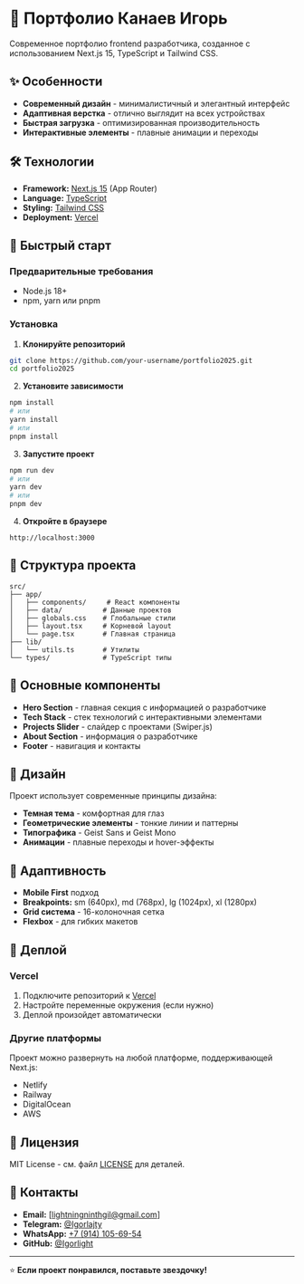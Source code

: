 # 🎨 Портфолио Канаев Игорь

Современное портфолио frontend разработчика, созданное с использованием Next.js 15, TypeScript и Tailwind CSS.

## ✨ Особенности

- **Современный дизайн** - минималистичный и элегантный интерфейс
- **Адаптивная верстка** - отлично выглядит на всех устройствах
- **Быстрая загрузка** - оптимизированная производительность
- **Интерактивные элементы** - плавные анимации и переходы

## 🛠️ Технологии

- **Framework:** [Next.js 15](https://nextjs.org/) (App Router)
- **Language:** [TypeScript](https://www.typescriptlang.org/)
- **Styling:** [Tailwind CSS](https://tailwindcss.com/)
- **Deployment:** [Vercel](https://vercel.com/)

## 🚀 Быстрый старт

### Предварительные требования

- Node.js 18+ 
- npm, yarn или pnpm

### Установка

1. **Клонируйте репозиторий**
```bash
git clone https://github.com/your-username/portfolio2025.git
cd portfolio2025
```

2. **Установите зависимости**
```bash
npm install
# или
yarn install
# или
pnpm install
```

3. **Запустите проект**
```bash
npm run dev
# или
yarn dev
# или
pnpm dev
```

4. **Откройте в браузере**
```
http://localhost:3000
```

## 📁 Структура проекта

```
src/
├── app/
│   ├── components/     # React компоненты
│   ├── data/          # Данные проектов
│   ├── globals.css    # Глобальные стили
│   ├── layout.tsx     # Корневой layout
│   └── page.tsx       # Главная страница
├── lib/
│   └── utils.ts       # Утилиты
└── types/             # TypeScript типы
```

## 🎯 Основные компоненты

- **Hero Section** - главная секция с информацией о разработчике
- **Tech Stack** - стек технологий с интерактивными элементами
- **Projects Slider** - слайдер с проектами (Swiper.js)
- **About Section** - информация о разработчике
- **Footer** - навигация и контакты

## 🎨 Дизайн

Проект использует современные принципы дизайна:
- **Темная тема** - комфортная для глаз
- **Геометрические элементы** - тонкие линии и паттерны
- **Типографика** - Geist Sans и Geist Mono
- **Анимации** - плавные переходы и hover-эффекты

## 📱 Адаптивность

- **Mobile First** подход
- **Breakpoints:** sm (640px), md (768px), lg (1024px), xl (1280px)
- **Grid система** - 16-колоночная сетка
- **Flexbox** - для гибких макетов

## 🚀 Деплой

### Vercel

1. Подключите репозиторий к [Vercel](https://vercel.com)
2. Настройте переменные окружения (если нужно)
3. Деплой произойдет автоматически

### Другие платформы

Проект можно развернуть на любой платформе, поддерживающей Next.js:
- Netlify
- Railway
- DigitalOcean
- AWS

## 📄 Лицензия

MIT License - см. файл [LICENSE](LICENSE) для деталей.

## 🤝 Контакты

- **Email:** [lightningninthgil@gmail.com]
- **Telegram:** [@Igorlajty](https://t.me/Igorlajty)
- **WhatsApp:** [+7 (914) 105-69-54](https://wa.me/79141056954)
- **GitHub:** [@Igorlight](https://github.com/Igorlight)

---

⭐ **Если проект понравился, поставьте звездочку!**
